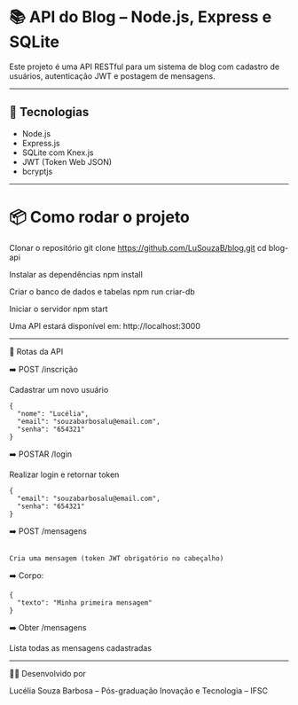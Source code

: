 # 📚 API do Blog – Node.js, Express e SQLite

Este projeto é uma API RESTful para um sistema de blog com cadastro de usuários, autenticação JWT e postagem de mensagens.

---

## 🚀  Tecnologias

- Node.js
- Express.js
- SQLite com Knex.js
- JWT (Token Web JSON)
- bcryptjs

---

# 📦 Como rodar o projeto

Clonar o repositório
git clone https://github.com/LuSouzaB/blog.git
cd blog-api

Instalar as dependências
npm install

Criar o banco de dados e tabelas
npm run criar-db

Iniciar o servidor
npm start

Uma API estará disponível em:
http://localhost:3000

---

🔐 Rotas da API

➡️ POST /inscrição

Cadastrar um novo usuário
```
{
  "nome": "Lucélia",
  "email": "souzabarbosalu@email.com",
  "senha": "654321"
}
```

➡️ POSTAR /login

 Realizar login e retornar token
```
{
  "email": "souzabarbosalu@email.com",
  "senha": "654321"
}

```


➡️ POST /mensagens

```

Cria uma mensagem (token JWT obrigatório no cabeçalho)

```

➡️ Corpo:

```
{
  "texto": "Minha primeira mensagem"
}

```


➡️ Obter /mensagens

Lista todas as mensagens cadastradas

---

🧑‍🏫 Desenvolvido por

Lucélia Souza Barbosa – Pós-graduação Inovação e Tecnologia – IFSC

